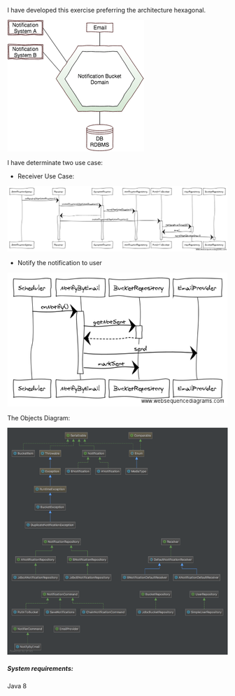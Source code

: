 

I have developed this exercise preferring the architecture hexagonal.

![hight-level-diagram](https://raw.githubusercontent.com/silvioincalza/notifications-exercise/master/docs/hight-level-diagram.png)

I have determinate two use case:
- Receiver Use Case:

![use_case_1](https://raw.githubusercontent.com/silvioincalza/notifications-exercise/master/docs/sq_usecase_1.png)

- Notify the notification to user

![use_case_2](https://raw.githubusercontent.com/silvioincalza/notifications-exercise/master/docs/sq_usecase_2.png)




The Objects Diagram:

![diagram](https://raw.githubusercontent.com/silvioincalza/notifications-exercise/master/docs/diagram.png)



##### System requirements:
Java 8

